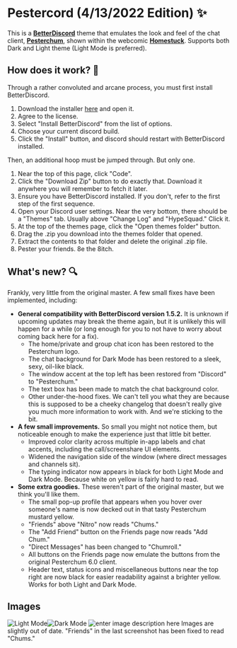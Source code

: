 


# Pestercord (4/13/2022 Edition) ✨

This is a **[BetterDiscord](https://betterdiscord.app/)** theme that emulates the look and feel of the chat client, **[Pesterchum](https://mspaintadventures.fandom.com/wiki/Chat_client#Pesterchum)**, shown within the webcomic **[Homestuck](https://www.homestuck.com/)**. Supports both Dark and Light theme (Light Mode is preferred).

## How does it work? 🔧
Through a rather convoluted and arcane process, you must first install BetterDiscord.
1.  Download the installer [here](https://github.com/BetterDiscord/Installer/releases/latest)  and open it.
2.  Agree to the license.
3.  Select "Install BetterDiscord" from the list of options.
4.  Choose your current discord build.
5.  Click the "Install" button, and discord should restart with BetterDiscord installed.

Then, an additional hoop must be jumped through. But only one.

 1. Near the top of this page, click "Code".
 2.  Click the "Download Zip" button to do exactly that. Download it anywhere you will remember to fetch it later.
 3. Ensure you have BetterDiscord installed. If you don't, refer to the first step of the first sequence.
 4. Open your Discord user settings. Near the very bottom, there should be a "Themes" tab. Usually above "Change Log" and "HypeSquad." Click it.
 5. At the top of the themes page, click the "Open themes folder" button.
 6. Drag the .zip you download into the themes folder that opened. 
 7. Extract the contents to that folder and delete the original .zip file. 
 8. Pester your friends. 8e the 8itch.

## What's new? 🔍
Frankly, very little from the original master. A few small fixes have been implemented, including:

 - **General compatibility with BetterDiscord version 1.5.2.** It is unknown if upcoming updates may break the theme again, but it is unlikely this will happen for a while (or long enough for you to not have to worry about coming back here for a fix).
	 - The home/private and group chat icon has been restored to the Pesterchum logo. 
	 - The chat background for Dark Mode has been restored to a sleek, sexy, oil-like black. 
	 - The window accent at the top left has been restored from "Discord" to "Pesterchum."
	 - The text box has been made to match the chat background color.
	 - Other under-the-hood fixes. We can't tell you what they are because this is supposed to be a cheeky changelog that doesn't really give you much more information to work with. And we're sticking to the bit.
 - **A few small improvements.** So small you might not notice them, but noticeable enough to make the experience just that little bit better.
	 - Improved color clarity across multiple in-app labels and chat accents, including the call/screenshare UI elements.
	 - Widened the navigation side of the window (where direct messages and channels sit).
	 - The typing indicator now appears in black for both Light Mode and Dark Mode. Because white on yellow is fairly hard to read.
 - **Some extra goodies.** These weren't part of the original master, but we think you'll like them.
	 - The small pop-up profile that appears when you hover over someone's name is now decked out in that tasty Pesterchum mustard yellow.
	 - "Friends" above "Nitro" now reads "Chums."
	 - The "Add Friend" button on the Friends page now reads "Add Chum."
	 - "Direct Messages" has been changed to "Chumroll."
	 - All buttons on the Friends page now emulate the buttons from the original Pesterchum 6.0 client.
	 - Header text, status icons and miscellaneous buttons near the top right are now black for easier readability against a brighter yellow. Works for both Light and Dark Mode.

## Images

![Light Mode](https://i.imgur.com/kLDvN2r.png)![Dark Mode](https://i.imgur.com/hrZquSx.png)
![enter image description here](https://i.imgur.com/S6qm6AX.png)
Images are slightly out of date. "Friends" in the last screenshot has been fixed to read "Chums."
